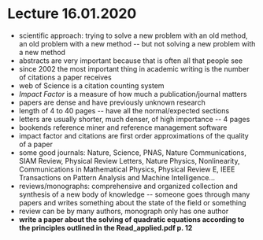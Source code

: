 # Lecture 16.01.2020

- scientific approach: trying to solve a new problem with an old method, an old
problem with a new method -- but not solving a new problem with a new method
- abstracts are very important because that is often all that people see
- since 2002 the most important thing in academic writing is the number of
citations a paper receives
- web of Science is a citation counting system
- _Impact Factor_ is a measure of how much a publication/journal matters
- papers are dense and have previously unknown research
- length of 4 to 40 pages -- have all the normal/expected sections
- letters are usually shorter, much denser, of high importance -- 4 pages
- bookends reference miner and reference management software
- impact factor and citations are first order approximations of the quality of
a paper
- some good journals: Nature, Science, PNAS, Nature Communications, SIAM
Review, Physical Review Letters, Nature Physics, Nonlinearity, Communications
in Mathematical Physics, Physical Review E, IEEE Transactions on Pattern
Analysis and Machine Intelligence...
- reviews/monographs: comprehensive and organized collection and synthesis of
a new body of knowledge -- someone goes through many papers and writes
something about the state of the field or something
- review can be by many authors, monograph only has one author
- __write a paper about the solving of quadratic equations according to the
principles outlined in the Read_applied.pdf p. 12__


